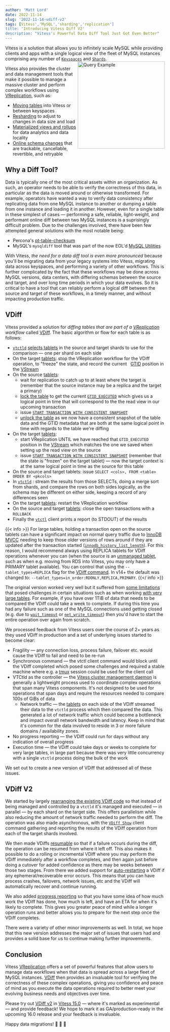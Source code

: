 ```yaml
---
author: 'Matt Lord'
date: 2022-11-14
slug: '2022-11-14-vdiff-v2'
tags: [Vitess','MySQL','sharding','replication']
title: 'Introducing Vitess Diff V2'
description: "Vitess's Powerful Data Diff Tool Just Got Even Better"
---
```


Vitess is a solution that allows you to infinitely scale MySQL while providing clients and apps with a single logical
view of the fleet of MySQL instances comprising any number of [`Keyspaces`](https://vitess.io/docs/concepts/keyspace/)
and [`Shards`](https://vitess.io/docs/concepts/shard/).
<a href="/img/VitessQueryExample.png"><img src="/img/VitessQueryExample.png" alt="Query Example" width="275" align="right"/></a>

Vitess also provides the cluster and data management tools that make it possible to manage a massive cluster and
perform complex workflows using [VReplication](https://vitess.io/docs/reference/vreplication/vreplication/), such
as:
  * [Moving tables](https://vitess.io/docs/reference/vreplication/movetables/) into Vitess or between keyspaces
  * [Resharding](https://vitess.io/docs/reference/vreplication/reshard/) to adjust to changes in data size and load
  * [Materialized views and rollups](https://vitess.io/docs/reference/vreplication/materialize/) for data analytics
and data locality
  * [Online schema changes](https://vitess.io/docs/user-guides/schema-changes/managed-online-schema-changes/) that
are trackable, cancellable, revertible, and retryable

## Why a Diff Tool?

Data is typically one of the most critical assets within an organization. As such, an operator needs to be able to
verify the correctness of this data, in particular as the data is moved around or otherwise transformed. For example,
operators have wanted a way to verify data consistency after replicating data from one MySQL instance to another or
dumping a table from one instance and loading it in another. However, even for a single table in these simplest of
cases — performing a safe, reliable, light-weight, and performant online diff between two MySQL instances is a
suprisingly difficult problem. Due to the challenges involved, there have been few attempted general solutions with
the most notable being:
  * Percona's [pt-table-checksum](https://docs.percona.com/percona-toolkit/pt-table-checksum.html)
  * MySQL's `mysqldiff` tool that was part of the now EOL'd [MySQL Utilities](https://downloads.mysql.com/docs/mysql-utilities-1.6-en.pdf)

With Vitess, _the need for a data diff tool is even more pronounced_ because you'll be migrating data from your
legacy systems into Vitess, migrating data across keyspaces, and performing a variety of other workflows. This
is further complicated by the fact that these workflows may be done across MySQL versions, data centers, with
differing schemas between the source and target, and over long time periods in which your data evolves. So it
is critical to have a tool that can reliably perform a logical diff between the source and target of these
workflows, in a timely manner, and without impacting production traffic.

## VDiff

Vitess provided a solution for _diffing tables that are part of a [VReplication](https://vitess.io/docs/reference/vreplication/vreplication/)
workflow_ called [VDiff](https://vitess.io/docs/reference/vreplication/vdiff/). The basic algorithm or flow for each table is as follows:
* [`vtctld`](https://vitess.io/docs/reference/programs/vtctld/)
  [selects tablets](https://vitess.io/docs/reference/vreplication/tablet_selection/) in the source and target
  shards to use for the comparison — one per shard on each side
* On the target [tablets](https://vitess.io/docs/concepts/tablet/): stop the VReplication workflow for the VDiff
  operation, to "freeze" the state, and record the current &nbsp;
  [GTID](https://dev.mysql.com/doc/refman/en/replication-gtids-concepts.html) position in the
  [VStream](https://vitess.io/docs/concepts/vstream/)
* On the source [tablets](https://vitess.io/docs/concepts/tablet/):
  * wait for replication to catch up to at least where the target is (remember that the source instance may be a replica and the target
    a primary)
  * [lock the table](https://dev.mysql.com/doc/refman/en/lock-tables.html) to get the current
    [`GTID_EXECUTED`](https://dev.mysql.com/doc/refman/en/replication-gtids-concepts.html) which gives us a logical
    point in time that will correspond to the the read view in our upcoming transaction
  * issue [`START TRANSACTION WITH CONSISTENT SNAPSHOT`](https://dev.mysql.com/doc/refman/en/commit.html)
  * [unlock the table](https://dev.mysql.com/doc/refman/en/lock-tables.html) as we now have a consistent snapshot of
    the table data and the GTID metadata that are both at the same logical point in time with regards to the table
    we're diffing
* On the target [tablets](https://vitess.io/docs/concepts/tablet/):
  * start VReplication UNTIL we have reached that `GTID_EXECUTED` position in the [VStream](https://vitess.io/docs/concepts/vstream/)
    which matches the one we saved when setting up the read view on the source
  * issue [`START TRANSACTION WITH CONSISTENT SNAPSHOT`](https://dev.mysql.com/doc/refman/en/commit.html) (remember
    that the state is "frozen" on the target tablet) — now the target context is at the same logical point in
    time as the source for this table
* On the source and target tablets: issue `SELECT <cols>, FROM <table> ORDER BY <pkcols>`
* In [`vtctld`](https://vitess.io/docs/reference/programs/vtctld/) : stream the results from those SELECTs, doing a
  merge sort from shards, and compare the rows on both sides logically, as the schema may be different on either
  side, keeping a record of any differences seen
* On the target [tablets](https://vitess.io/docs/concepts/tablet/): restart the VReplication workflow
* On the source and target [tablets](https://vitess.io/docs/concepts/tablet/): close the open transactions with
  a `ROLLBACK`
* Finally the [`vtctl`](https://vitess.io/docs/reference/programs/vtctl/) client prints a report (to STDOUT) of the
  results

{{< info >}}
For large tables, holding a transaction open on the source tablets can have a significant impact on normal query
traffic due to [InnoDB MVCC](https://dev.mysql.com/doc/refman/en/innodb-multi-versioning.html) needing to keep those
older versions of rows around if they are updated after the transaction started
([`innodb_history_list_length`](https://orangematter.solarwinds.com/2015/07/20/what-is-innodb-history-list-length/)). For
this reason, I would recommend always using REPLICA tablets for VDiff operations whenever you can (when the source is an
[unmanaged tablet](https://vitess.io/docs/user-guides/configuration-advanced/unmanaged-tablet/), such as when e.g. moving
from RDS into Vitess, you may only have a PRIMARY tablet available). You can control that using the
`--tablet_types=REPLICA` flag for the [VDiff command](https://vitess.io/docs/reference/vreplication/vdiff/). In v14+ the
default was changed to: `--tablet_types=in_order:RDONLY,REPLICA,PRIMARY`.
{{</ info >}}

The original version worked very well but it suffered from [some limitations](https://vitess.io/docs/15.0/reference/vreplication/vdiff/#note)
that posed challenges in certain situations such as when working
[with very large tables](https://vitess.io/docs/15.0/reference/vreplication/vdiff/#using-vdiff-with-huge-tables).
For example, if you have over 1TiB of data that needs to be compared the VDiff could take a week to complete. If
during this time you had any failure such as one of the MySQL connections used getting closed (e.g. due to
[`wait_timeout`](https://dev.mysql.com/doc/refman/en/server-system-variables.html#sysvar_wait_timeout) or
[`net_write_timeout`](https://dev.mysql.com/doc/refman/en/server-system-variables.html#sysvar_net_write_timeout))
then you'd have to start the entire operation over again from scratch.

We processed feedback from Vitess users over the course of 2+ years as they used VDiff in production and a
set of underlying issues started to become clear:
* Fragility — any connection loss, process failure, failover etc. would cause the VDiff to fail and need to be re-run
* Synchronous command — the vtctl client command would block until the VDiff completed which posed some challenges and
  required a stable machine where e.g. a [tmux](https://github.com/tmux/tmux/wiki) session could be used for the client
  call
* VTCtld as the controller — the [Vitess cluster management daemon](https://vitess.io/docs/reference/programs/vtctld/) is
  generally a lightweight process used to coordinate complex operations that span many Vitess components. It's not designed
  to be used for operations that span days and require the resources needed to compare 100s of GiBs of data
  * Network traffic — the [tablets](https://vitess.io/docs/concepts/tablet/) on each side of the VDiff streamed their
    data to the `vtctld` process which then compared the data. This generated a lot of network traffic which could
    become a bottleneck and impact overall network bandwidth and latency. Keep in mind that it's common for the data
    involved to reside in 3 or more failure domains / availability zones.
* No progress reporting — the VDiff could run for days without any indication of overall progress
* Execution time — the VDiff could take days or weeks to complete for very large tables, in large part because there
  was very little concurrency with a single `vtctld` process doing the bulk of the work

We set out to create a new version of VDiff that addressed all of these issues.

## VDiff V2

We started by largely [rearranging the existing VDiff code](https://github.com/vitessio/vitess/pull/10382) so that
instead of being managed and controlled by a `vtctld` it's managed and executed — in parallel — by each shard on the
target side. This offers parallelism while also reducing the amount of network traffic needed to perform the diff.
The operation was also made asynchronous, with the
[`VDiff Show`](https://vitess.io/docs/reference/vreplication/vdiff2/#show-progressstatus-of-a-vdiff)
client command gathering and reporting the results of the VDiff operation from each of the target shards involved.

We then made VDiffs [resumable](https://github.com/vitessio/vitess/pull/10497) so that if a failure occurs during
the diff, the operation can be resumed from where it left off. This also makes it possible to do a rolling or
incremental VDiff where you may perform the VDiff immediately after a workflow completes, and then again just before
doing a cutover for added confidence as there may be weeks between those two stages. From there we added support for
[auto-restarting](https://github.com/vitessio/vitess/pull/10639) a VDiff if any ephemeral/recoverable error occurs.
This means that you can have process crashes, failovers, network issues, etc and the VDiff will automatically
recover and continue running.

We also added [progress reporting](https://github.com/vitessio/vitess/pull/10639) so that you have some idea of
how much work the VDiff has done, how much is left, and have an ETA for when it's likely to complete. This gives
you greater peace of mind while a longer operation runs and better allows you to prepare for the next step once
the VDiff completes.

There were a variety of other minor improvements as well. In total, we hope that this new version addresses the 
major set of issues that users had and provides a solid base for us to continue making further improvements.

## Conclusion

Vitess [VReplication](https://vitess.io/docs/16.0/reference/vreplication/vreplication/) offers a set of
powerful features that allow users to manage data workflows when that data is spread across a large fleet of
MySQL instances. [VDiff](https://vitess.io/docs/reference/vreplication/vdiff2/) then provides an invaluable
tool for verifying the correctness of these complex operations, giving you confidence and peace of mind
as you execute the data operations required to better meet your evolving business needs and objectives over
time.

Please try out [VDiff v2](https://vitess.io/docs/reference/vreplication/vdiff2/) in
[Vitess 15.0](https://github.com/vitessio/vitess/releases/tag/v15.0.0) — where it's marked as experimental —
and provide feedback! We hope to mark it as GA/production-ready in the upcoming 16.0 release and your
feedback is invaluable.

Happy data migrations! 🚀 🚀 🚀